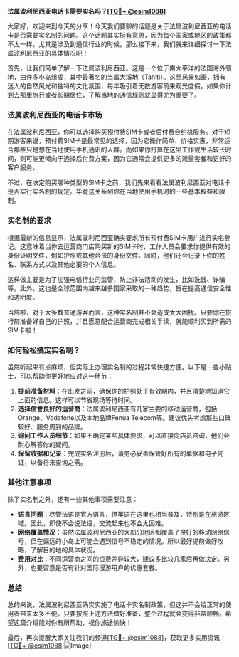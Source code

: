 **法属波利尼西亚电话卡需要实名吗？[[TG💪+ @esim1088](https://t.me/s/esim1088)]**

大家好，欢迎来到今天的分享！今天我们要聊的话题是关于法属波利尼西亚的电话卡是否需要实名制的问题。这个话题其实挺有意思，因为每个国家或地区的政策都不太一样，尤其是涉及到通信行业的时候。那么接下来，我们就来详细探讨一下法属波利尼西亚的具体情况吧！

首先，让我们简单了解一下法属波利尼西亚。这是一个位于南太平洋的法国海外领地，由许多小岛组成，其中最著名的当属大溪地（Tahiti）。这里风景如画，拥有迷人的自然风光和独特的文化氛围，每年吸引着无数游客前来观光度假。如果你计划去那里旅行或者长期居住，了解当地的通信规则就显得尤为重要了。

### 法属波利尼西亚的电话卡市场

在法属波利尼西亚，你可以选择购买预付费SIM卡或者后付费合约机服务。对于短期游客来说，预付费SIM卡是最常见的选择，因为它操作简单、价格实惠，非常适合那些只是想在当地使用手机通讯的人群。而如果你打算在这里工作或生活较长时间，则可能更倾向于选择后付费方案，因为它通常会提供更多的流量套餐和更好的客户服务。

不过，在决定购买哪种类型的SIM卡之前，我们先来看看法属波利尼西亚对电话卡是否实行实名制的规定。毕竟这关系到你在当地使用手机时的一些基本权益和限制。

### 实名制的要求

根据最新的信息显示，法属波利尼西亚确实要求所有预付费SIM卡用户进行实名登记。这意味着当你去运营商门店购买新的SIM卡时，工作人员会要求你提供有效的身份证明文件，例如护照或其他合法的身份文件。同时，他们还会记录下你的姓名、联系方式以及其他必要的个人信息。

这样做主要是为了加强电信行业的监管，防止非法活动的发生，比如洗钱、诈骗等。此外，这也是全球范围内越来越多国家采取的一种趋势，旨在提高通信安全性和透明度。

当然啦，对于大多数普通游客而言，这种实名制并不会造成太大困扰。只要你在旅行前准备好自己的护照，并且愿意配合运营商完成相关手续，就能顺利买到所需的SIM卡啦！

### 如何轻松搞定实名制？

虽然听起来有点麻烦，但实际上办理实名制的过程非常快捷方便。以下是一些小贴士，可以帮助你更好地应对这一环节：

1. **提前准备材料**：在出发之前，确保你的护照处于有效期内，并且清楚地知道它上面的信息。这样可以节省现场等待时间。
2. **选择信誉良好的运营商**：法属波利尼西亚有几家主要的移动运营商，包括Orange、Vodafone以及本地品牌Fenua Telecom等。建议优先考虑那些口碑较好、服务周到的品牌。
3. **询问工作人员细节**：如果不确定某些具体要求，可以直接向店员咨询，他们会耐心解答你的疑问。
4. **保留收据和记录**：完成实名注册后，请务必妥善保管好所有的单据和电子凭证，以备将来查询之需。

### 其他注意事项

除了实名制之外，还有一些其他事项需要注意：

- **语言问题**：尽管法语是官方语言，但英语在这里也相当普及，特别是在旅游区域。因此，即使不会说法语，交流起来也不会太困难。
- **网络覆盖情况**：虽然法属波利尼西亚的大部分地区都覆盖了良好的移动网络信号，但在偏远的小岛上可能会遇到信号不稳定的情况。所以最好提前做好攻略，了解目的地的具体状况。
- **费用对比**：不同运营商之间的资费差异较大，建议多比较几家后再做决定。另外，也要留意是否有针对国际漫游用户的优惠套餐。

### 总结

总的来说，法属波利尼西亚确实实施了电话卡实名制政策，但这并不会给正常的使用者带来太多不便。只要按照上述方法做好准备，整个过程就会变得非常顺畅。希望这篇介绍能对你有所帮助，祝你旅途愉快！

最后，再次提醒大家关注我们的频道[[TG💪+ @esim1088](https://t.me/s/esim1088)]，获取更多实用资讯！[[TG💪+ @esim1088](https://t.me/s/esim1088) ![Image](https://i.postimg.cc/4NQfJmqS/Snipaste-2025-05-13-00-14-12.png)]